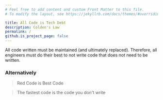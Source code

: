 ```yaml
---
# Feel free to add content and custom Front Matter to this file.
# To modify the layout, see https://jekyllrb.com/docs/themes/#overriding-theme-defaults

title: All Code is Tech Debt
description: Colden's Law
permalink: /
github.is_project_page: false
---
```


All code written must be maintained (and ultimately replaced).
Therefore, all engineers must do their best to not write code that does not need to be written.

### Alternatively

> Red Code is Best Code

> The fastest code is the code you don't write
